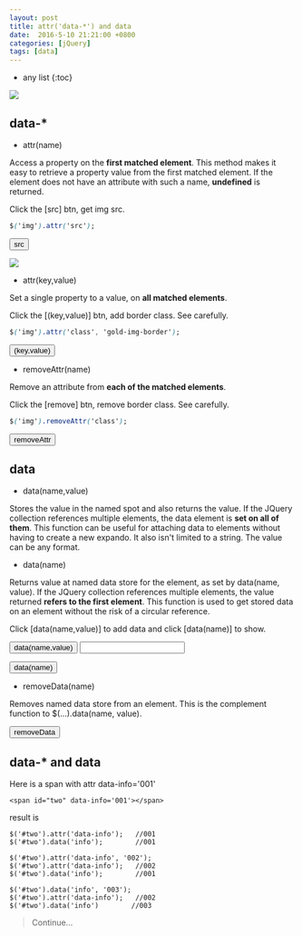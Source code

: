 ```yaml
---
layout: post
title: attr('data-*') and data
date:  2016-5-10 21:21:00 +0800
categories: [jQuery]
tags: [data]
---
```


* any list
{:toc}

<img id="demo" class="img1" src="{{ site.url }}/static/app/img/2016-05-09-animation1.jpeg"/>

## data-*

- attr(name)

Access a property on the **first matched element**. This method makes it easy to retrieve a property value from the first matched element.
If the element does not have an attribute with such a name, **undefined** is returned.

Click the [src] btn, get img src.

```css
$('img').attr('src');
```

<button class="btn btn-define attr-src">src</button>
<span class="text-muted" style="margin-left: 50px;display:none;"></span>

<img id="demo2" class="img2" src="{{ site.url }}/static/app/img/2016-05-09-animation2.jpg"/>


- attr(key,value)

Set a single property to a value, on **all matched elements**.

Click the [(key,value)] btn, add border class. See carefully.

```css
$('img').attr('class', 'gold-img-border');
```
<button class="btn btn-define attr-key-value">(key,value)</button>

- removeAttr(name)

Remove an attribute from **each of the matched elements**.

Click the [remove] btn, remove border class. See carefully.

```css
$('img').removeAttr('class');
```
<button class="btn btn-define removeAttr">removeAttr</button>


## data

- data(name,value)

Stores the value in the named spot and also returns the value.
If the JQuery collection references multiple elements, the data element is **set on all of them**.
This function can be useful for attaching data to elements without having to create a new expando. It also isn't limited to a string. The value can be any format.

- data(name)

Returns value at named data store for the element, as set by data(name, value).
If the JQuery collection references multiple elements, the value returned **refers to the first element**.
This function is used to get stored data on an element without the risk of a circular reference.

Click [data(name,value)]  to add data and click [data(name)] to show.

<button class="btn btn-define data-btn data-name-value">data(name,value)</button>
<input/>

<button class="btn btn-success data-btn data-name">data(name)</button>
<span class="text-muted" style="margin-left: 50px;display:none;"></span>


- removeData(name)

Removes named data store from an element.
This is the complement function to $(...).data(name, value).

<button class="btn btn-danger data-btn removeData">removeData</button>


## data-* and data

Here is a span with attr data-info='001'

```
<span id="two" data-info='001'></span>
```
result is

```
$('#two').attr('data-info');   //001
$('#two').data('info');        //001

$('#two').attr('data-info', '002');
$('#two').attr('data-info');   //002
$('#two').data('info');        //001

$('#two').data('info', '003');
$('#two').attr('data-info');   //002
$('#two').data('info')        //003
```

> Continue...


<script src="{{ site.url }}/static/libs/jQuery/jquery-2.2.3.min.js"></script>
<script>
    $(function() {
        $('.attr-src').on('click', function(event) {
            var val = $('img').attr('src');
            var span = $(this).next('span').text(val);
            span.toggle();
        });

        $('.attr-key-value').on('click', function(event) {
            $('img').attr('class', 'gold-img-border');
        });

        $('.removeAttr').on('click', function(event) {
            $('img').removeAttr('class');
        });


        var nameValue = $('.data-name-value');
        nameValue.on('click', function(event) {
            var val = $(this).next('input').val();
            nameValue.data('val', val);
        });

        $('.data-name').on('click', function(event) {
            var val = nameValue.data('val');
            console.log(val);
            var span = $(this).next('span');
            span.text(val)
            if(!val) {
                span.text('undefined');
            }
            span.toggle();
        });

        $('.removeData').on('click', function(event) {
            nameValue.removeData('val');
        });
    });
</script>









